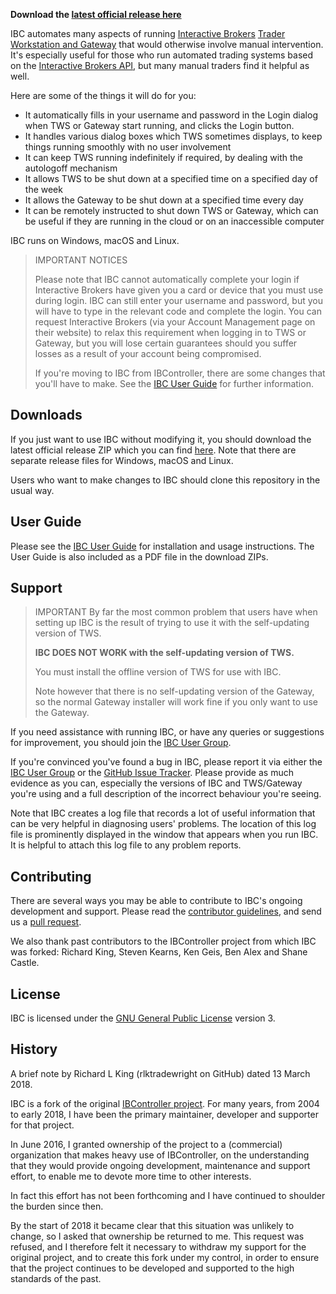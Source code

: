 **Download the
[latest official release here](https://github.com/IbcAlpha/IBC/releases/latest)**

IBC automates many aspects of running [Interactive Brokers](https://www.interactivebrokers.com) [Trader Workstation and Gateway](https://www.interactivebrokers.com/en/index.php?f=14099#tws-software) 
that would otherwise involve manual intervention. It's especially useful for 
those who run automated trading systems based on the [Interactive Brokers API](http://interactivebrokers.github.io), 
but many manual traders find it helpful as well.

Here are some of the things it will do for you:

* It automatically fills in your username and password in the Login 
dialog when TWS or Gateway start running, and clicks the Login button.
* It handles various dialog boxes which TWS sometimes displays, to keep 
things running smoothly with no user involvement
* It can keep TWS running indefinitely if required, by dealing with the 
autologoff mechanism
* It allows TWS to be shut down at a specified time on a specified day 
of the week
* It allows the Gateway to be shut down at a specified time every day
* It can be remotely instructed to shut down TWS or Gateway, which can
be useful if they are running in the cloud or on an inaccessible computer

IBC runs on Windows, macOS and Linux.

> IMPORTANT NOTICES
>
> Please note that IBC cannot automatically complete your login if 
Interactive Brokers have given you a card or device that you must use 
during login. IBC can still enter your username and password, but you 
will have to type in the relevant code and complete the login. You can 
request Interactive Brokers (via your Account Management page on their 
website) to relax this requirement when logging in to TWS or Gateway, 
but you will lose certain guarantees should you suffer losses as a 
result of your account being compromised.
>
> If you're moving to IBC from IBController, there are some changes 
that you'll have to make. See the [IBC User Guide](userguide.md) for 
further information. 


Downloads
---------

If you just want to use IBC without modifying it, you should download 
the latest official release ZIP which you can find 
[here](https://github.com/IbcAlpha/IBC/releases/latest). Note that
there are separate release files for Windows, macOS and Linux.

Users who want to make changes to IBC should clone this repository
in the usual way.

User Guide
----------

Please see the [IBC User Guide](userguide.md) for installation and
usage instructions. The User Guide is also included as a PDF file in the 
download ZIPs.

Support
-------

> IMPORTANT
> By far the most common problem that users have when setting up IBC
is the result of trying to use it with the self-updating version of TWS.
>
>**IBC DOES NOT WORK with the self-updating version of TWS.**
>
>You must install the offline version of TWS for use with IBC.
>
>Note however that there is no self-updating version of the Gateway, so the
normal Gateway installer will work fine if you only want to use the Gateway.

If you need assistance with running IBC, or have any queries or suggestions 
for improvement, you should join the [IBC User Group](https://groups.io/g/IBC).

If you're convinced you've found a bug in IBC, please report it via either 
the 
[IBC User Group](https://groups.io/g/IBC) or the 
[GitHub Issue Tracker](https://github.com/IbcAlpha/IBC/issues).
Please provide as much evidence as you can, especially the versions of IBC 
and TWS/Gateway you're using and a full description of the incorrect 
behaviour you're seeing. 

Note that IBC creates a log file that records a lot of useful information 
that can be very helpful in diagnosing users' problems. The location of 
this log file is prominently displayed in the window that appears when you 
run IBC. It is helpful to attach this log file to any problem reports.

Contributing
------------

There are several ways you may be able to contribute to IBC's ongoing 
development and support. Please read the
[contributor guidelines](CONTRIBUTING.md), and send us a 
[pull request](../../pulls).

We also thank past contributors to the IBController project from which 
IBC was forked: Richard King, Steven Kearns, Ken Geis, Ben Alex and 
Shane Castle.

License
-------

IBC is licensed under the
[GNU General Public License](http://www.gnu.org/licenses/gpl.html) version 3.

History
-------

A brief note by Richard L King (rlktradewright on GitHub) dated 
13 March 2018.

IBC is a fork of the original 
[IBController project](https://github.com/ib-controller/ib-controller). 
For many years, from 2004 to early 2018, I have been the primary 
maintainer, developer and supporter for that project. 

In June 2016, I granted ownership of the project to a (commercial) 
organization that makes heavy use of IBController, on the understanding 
that they would provide ongoing development, maintenance and support 
effort, to enable me to devote more time to other interests. 

In fact this effort has not been forthcoming and I have continued to 
shoulder the burden since then. 

By the start of 2018 it became clear that this situation was unlikely 
to change, so I asked that ownership be returned to me. This request 
was refused, and I therefore felt it necessary to withdraw my support 
for the original project, and to create this fork under my control, 
in order to ensure that the project continues to be developed and 
supported to the high standards of the past.


